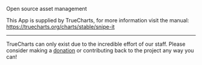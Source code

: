 Open source asset management

This App is supplied by TrueCharts, for more information visit the manual: https://truecharts.org/charts/stable/snipe-it

---

TrueCharts can only exist due to the incredible effort of our staff.
Please consider making a [donation](https://truecharts.org/docs/about/sponsor) or contributing back to the project any way you can!

